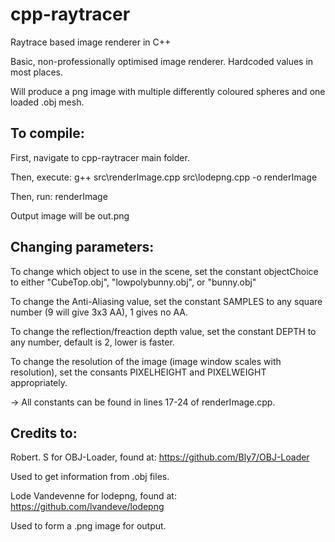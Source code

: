 # cpp-raytracer
Raytrace based image renderer in C++


Basic, non-professionally optimised image renderer.
Hardcoded values in most places.

Will produce a png image with multiple differently coloured spheres and one loaded .obj mesh.

## To compile:
First, navigate to cpp-raytracer main folder.

Then, execute: g++ src\renderImage.cpp src\lodepng.cpp -o renderImage

Then, run: renderImage
  
Output image will be out.png

## Changing parameters:
To change which object to use in the scene, set the constant objectChoice to either "CubeTop.obj", "lowpolybunny.obj", or "bunny.obj"

To change the Anti-Aliasing value, set the constant SAMPLES to any square number (9 will give 3x3 AA), 1 gives no AA.

To change the reflection/freaction depth value, set the constant DEPTH to any number, default is 2, lower is faster.

To change the resolution of the image (image window scales with resolution), set the consants PIXELHEIGHT and PIXELWEIGHT appropriately.

-> All constants can be found in lines 17-24 of renderImage.cpp.

## Credits to:
Robert. S for OBJ-Loader, found at: https://github.com/Bly7/OBJ-Loader

Used to get information from .obj files.


Lode Vandevenne for lodepng, found at: https://github.com/lvandeve/lodepng

Used to form a .png image for output.
